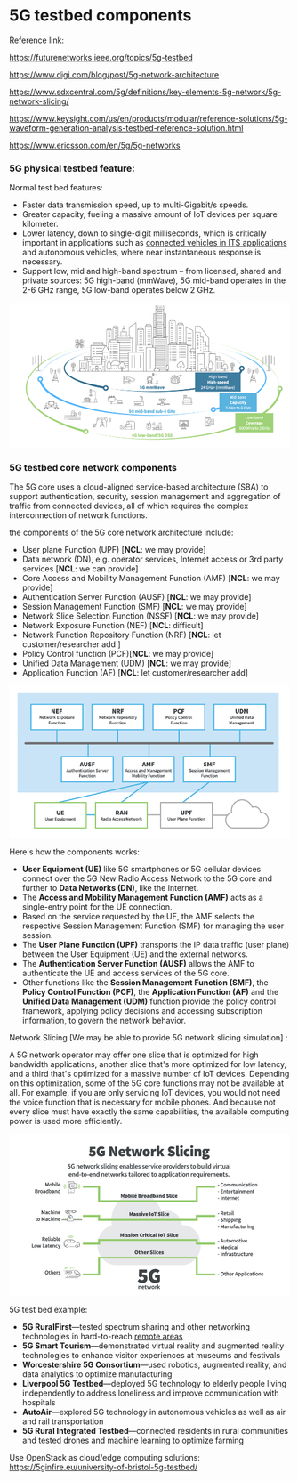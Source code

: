 # 5G testbed components 

Reference link: 

https://futurenetworks.ieee.org/topics/5g-testbed

https://www.digi.com/blog/post/5g-network-architecture

https://www.sdxcentral.com/5g/definitions/key-elements-5g-network/5g-network-slicing/

https://www.keysight.com/us/en/products/modular/reference-solutions/5g-waveform-generation-analysis-testbed-reference-solution.html

https://www.ericsson.com/en/5g/5g-networks

### 5G physical testbed feature:

Normal test bed features:

- Faster data transmission speed, up to multi-Gigabit/s speeds.
- Greater capacity, fueling a massive amount of IoT devices per square kilometer.
- Lower latency, down to single-digit milliseconds, which is critically important in applications such as [connected vehicles in ITS applications](https://www.digi.com/blog/post/5g-iot-and-the-future-of-connected-vehicle) and autonomous vehicles, where near instantaneous response is necessary. 
- Support low, mid and high-band spectrum – from licensed, shared and private sources: 5G high-band (mmWave), 5G mid-band operates in the 2-6 GHz range, 5G low-band operates below 2 GHz.

![](doc/img/5g1.png)





### 5G testbed core network components

The 5G core uses a cloud-aligned service-based architecture (SBA) to support authentication, security, session management and aggregation of traffic from connected devices, all of which requires the complex interconnection of network functions.

the components of the 5G core network architecture include:

- User plane Function (UPF) [**NCL**: we may provide]
- Data network (DN), e.g. operator services, Internet access or 3rd party services [**NCL**: we can provide]
- Core Access and Mobility Management Function (AMF) [**NCL**: we may provide]
- Authentication Server Function (AUSF) [**NCL**: we may provide]
- Session Management Function (SMF) [**NCL**: we may provide]
- Network Slice Selection Function (NSSF) [**NCL**: we may provide]
- Network Exposure Function (NEF) [**NCL**: difficult]
- Network Function Repository Function (NRF) [**NCL**: let customer/researcher add ]
- Policy Control function (PCF)[**NCL**: we may provide]
- Unified Data Management (UDM) [**NCL**: we may provide]
- Application Function (AF) [**NCL**:  let customer/researcher add]

![](doc/img/5g2.png)



Here's how the components works:

- **User Equipment (UE)** like 5G smartphones or 5G cellular devices connect over the 5G New Radio Access Network to the 5G core and further to **Data Networks (DN)**, like the Internet.
- The **Access and Mobility Management Function (AMF)** acts as a single-entry point for the UE connection.
- Based on the service requested by the UE, the AMF selects the respective Session Management Function (SMF) for managing the user session.
- The **User Plane Function (UPF)** transports the IP data traffic (user plane) between the User Equipment (UE) and the external networks.
- The **Authentication Server Function (AUSF)** allows the AMF to authenticate the UE and access services of the 5G core.
- Other functions like the **Session Management Function (SMF)**, the **Policy Control Function (PCF)**, the **Application Function (AF)** and the **Unified Data Management (UDM)** function provide the policy control framework, applying policy decisions and accessing subscription information, to govern the network behavior.



Network Slicing [We may be able to provide 5G network slicing simulation] : 

A 5G network operator may offer one slice that is optimized for high bandwidth applications, another slice that's more optimized for low latency, and a third that's optimized for a massive number of IoT devices. Depending on this optimization, some of the 5G core functions may not be available at all. For example, if you are only servicing IoT devices, you would not need the voice function that is necessary for mobile phones. And because not every slice must have exactly the same capabilities, the available computing power is used more efficiently.

![](doc/img/5g3.png)

5G test bed example:



- **5G RuralFirst**—tested spectrum sharing and other networking technologies in hard-to-reach [remote areas](https://futurenetworks.ieee.org/home/sitemap/13-education/214-5g-networks-for-rural-and-remote-areas-applications)
- **5G Smart Tourism**—demonstrated virtual reality and augmented reality technologies to enhance visitor experiences at museums and festivals
- **Worcestershire 5G Consortium**—used robotics, augmented reality, and data analytics to optimize manufacturing
- **Liverpool 5G Testbed**—deployed 5G technology to elderly people living independently to address loneliness and improve communication with hospitals
- **AutoAir**—explored 5G technology in autonomous vehicles as well as air and rail transportation
- **5G Rural Integrated Testbed**—connected residents in rural communities and tested drones and machine learning to optimize farming



Use OpenStack as cloud/edge computing solutions: https://5ginfire.eu/university-of-bristol-5g-testbed/